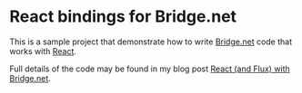 # React bindings for Bridge.net

This is a sample project that demonstrate how to write [Bridge.net](http://bridge.net/) code that works with [React](https://facebook.github.io/react/).

Full details of the code may be found in my blog post [React (and Flux) with Bridge.net](http://www.productiverage.com/react-and-flux-with-bridgenet).